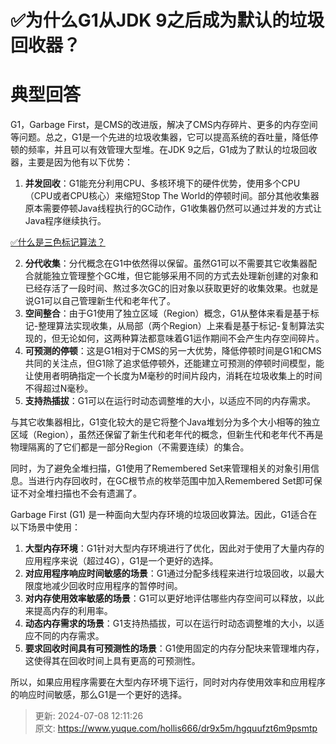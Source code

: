# ✅为什么G1从JDK 9之后成为默认的垃圾回收器？

# 典型回答


G1，Garbage First，是CMS的改进版，解决了CMS内存碎片、更多的内存空间等问题。总之，G1是一个先进的垃圾收集器，它可以提高系统的吞吐量，降低停顿的频率，并且可以有效管理大型堆。在JDK 9之后，G1成为了默认的垃圾回收器，主要是因为他有以下优势：



1. **并发回收**：G1能充分利用CPU、多核环境下的硬件优势，使用多个CPU（CPU或者CPU核心）来缩短Stop The World的停顿时间。部分其他收集器原本需要停顿Java线程执行的GC动作，G1收集器仍然可以通过并发的方式让Java程序继续执行。

[✅什么是三色标记算法？](https://www.yuque.com/hollis666/dr9x5m/lva8a9gfhagbrw2g)



2. **分代收集**：分代概念在G1中依然得以保留。虽然G1可以不需要其它收集器配合就能独立管理整个GC堆，但它能够采用不同的方式去处理新创建的对象和已经存活了一段时间、熬过多次GC的旧对象以获取更好的收集效果。也就是说G1可以自己管理新生代和老年代了。
3. **空间整合**：由于G1使用了独立区域（Region）概念，G1从整体来看是基于标记-整理算法实现收集，从局部（两个Region）上来看是基于标记-复制算法实现的，但无论如何，这两种算法都意味着G1运作期间不会产生内存空间碎片。
4. **可预测的停顿**：这是G1相对于CMS的另一大优势，降低停顿时间是G1和CMS共同的关注点，但G1除了追求低停顿外，还能建立可预测的停顿时间模型，能让使用者明确指定一个长度为M毫秒的时间片段内，消耗在垃圾收集上的时间不得超过N毫秒。
5. **支持热插拔**：G1可以在运行时动态调整堆的大小，以适应不同的内存需求。



与其它收集器相比，G1变化较大的是它将整个Java堆划分为多个大小相等的独立区域（Region），虽然还保留了新生代和老年代的概念，但新生代和老年代不再是物理隔离的了它们都是一部分Region（不需要连续）的集合。



同时，为了避免全堆扫描，G1使用了Remembered Set来管理相关的对象引用信息。当进行内存回收时，在GC根节点的枚举范围中加入Remembered Set即可保证不对全堆扫描也不会有遗漏了。



Garbage First (G1) 是一种面向大型内存环境的垃圾回收算法。因此，G1适合在以下场景中使用：

1. **大型内存环境**：G1针对大型内存环境进行了优化，因此对于使用了大量内存的应用程序来说（超过4G），G1是一个更好的选择。
2. **对应用程序响应时间敏感的场景**：G1通过分配多线程来进行垃圾回收，以最大限度地减少回收时应用程序的暂停时间。
3. **对内存使用效率敏感的场景**：G1可以更好地评估哪些内存空间可以释放，以此来提高内存的利用率。
4. **动态内存需求的场景**：G1支持热插拔，可以在运行时动态调整堆的大小，以适应不同的内存需求。
5. **要求回收时间具有可预测性的场景**：G1使用固定的内存分配块来管理堆内存，这使得其在回收时间上具有更高的可预测性。



所以，如果应用程序需要在大型内存环境下运行，同时对内存使用效率和应用程序的响应时间敏感，那么G1是一个更好的选择。



> 更新: 2024-07-08 12:11:26  
> 原文: <https://www.yuque.com/hollis666/dr9x5m/hgquufzt6m9psmtp>